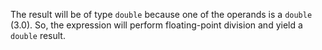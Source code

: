 The result will be of type `double` because one of the operands is a `double` (3.0). So, the expression will perform floating-point division and yield a `double` result.
